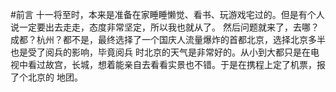 #前言
十一将至时，本来是准备在家睡睡懒觉、看书、玩游戏宅过的。但是有个人说一定要出去走走，态度非常坚定，所以我也就从了。
然后问题就来了，去哪？成都？杭州？都不是，最终选择了一个国庆人流量爆炸的首都北京，选择北京多半也是受了阅兵的影响，毕竟阅兵
时北京的天气是非常好的。从小到大都只是在电视中看过故宫，长城，想着能亲自去看看实景也不错。于是在携程上定了机票，报了个北京的
地团。

